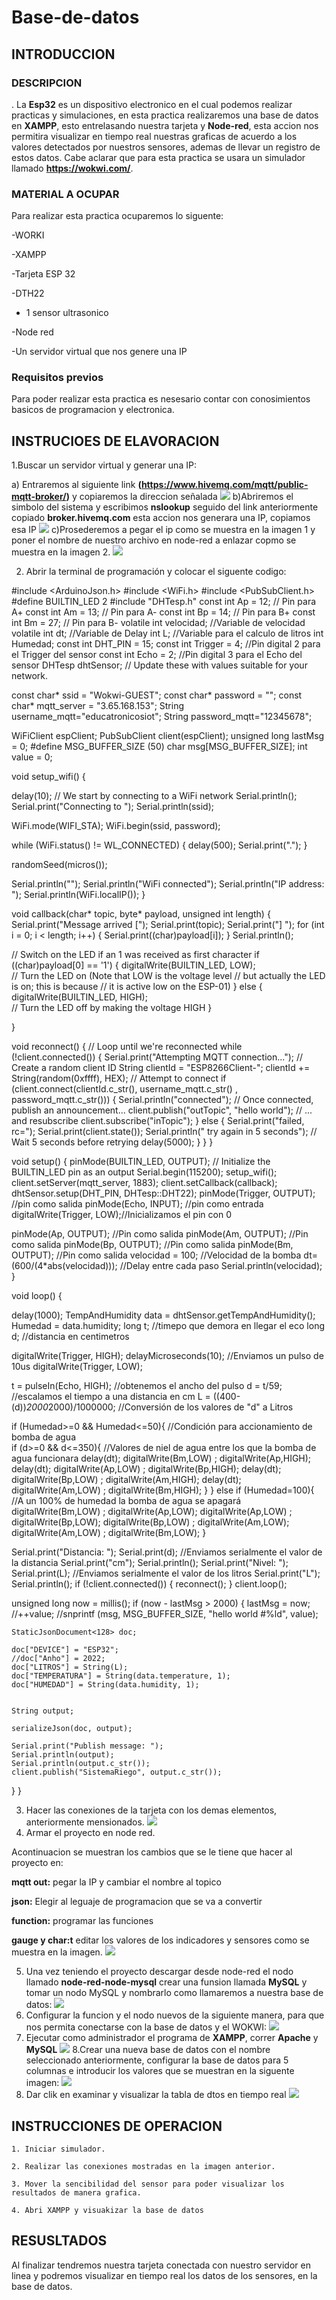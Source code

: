 # Base-de-datos
## INTRODUCCION

### DESCRIPCION  
.
La **Esp32**  es un dispositivo electronico en el cual podemos realizar practicas y simulaciones, en esta practica realizaremos   una base de datos  en **XAMPP**, esto entrelasando nuestra tarjeta y  **Node-red**, esta accion nos permitira visualizar en tiempo real nuestras graficas de acuerdo a los valores detectados por nuestros sensores, ademas de llevar un registro de estos datos. Cabe aclarar que para esta practica se usara un simulador llamado **https://wokwi.com/**.

### MATERIAL A OCUPAR

Para realizar esta practica ocuparemos lo siguente:

-WORKI

-XAMPP

-Tarjeta ESP 32

-DTH22

- 1 sensor ultrasonico

-Node red

-Un servidor virtual que nos genere una IP

### Requisitos previos

Para poder realizar esta practica es nesesario contar con conosimientos basicos de programacion y electronica.

## INSTRUCIOES DE ELAVORACION 

1.Buscar un servidor virtual y generar una IP:

 a) Entraremos al siguiente link **(https://www.hivemq.com/mqtt/public-mqtt-broker/)** y copiaremos la direccion señalada
 ![](https://github.com/nijs17/Base-de-datos/blob/main/W1.png)
 b)Abriremos el simbolo del sistema y escribimos **nslookup**  seguido del link anteriormente copiado **broker.hivemq.com** esta accion nos generara una IP, copiamos esa IP
 ![](https://github.com/nijs17/Base-de-datos/blob/main/W2.png)
 c)Prosederemos a pegar el ip como se muestra en la imagen 1 y poner el nombre de nuestro archivo en node-red a enlazar copmo se muestra en la imagen 2.
 ![](https://github.com/nijs17/Base-de-datos/blob/main/X.png)
 
2. Abrir la terminal de programación y colocar el siguente codigo:
 
#include <ArduinoJson.h>
#include <WiFi.h>
#include <PubSubClient.h>
#define BUILTIN_LED 2
#include "DHTesp.h"
const int Ap = 12;    // Pin para A+
const int Am = 13;   // Pin para A-
const int Bp = 14;    // Pin para B+
const int Bm = 27;   // Pin para B-
volatile int velocidad; //Variable de velocidad
volatile int dt;    //Variable de Delay
int L;    //Variable para el calculo de litros
int Humedad;
const int DHT_PIN = 15;
const int Trigger = 4;   //Pin digital 2 para el Trigger del sensor
const int Echo = 2;   //Pin digital 3 para el Echo del sensor
DHTesp dhtSensor;
// Update these with values suitable for your network.

const char* ssid = "Wokwi-GUEST";
const char* password = "";
const char* mqtt_server = "3.65.168.153";
String username_mqtt="educatronicosiot";
String password_mqtt="12345678";

WiFiClient espClient;
PubSubClient client(espClient);
unsigned long lastMsg = 0;
#define MSG_BUFFER_SIZE  (50)
char msg[MSG_BUFFER_SIZE];
int value = 0;

void setup_wifi() {

  delay(10);
  // We start by connecting to a WiFi network
  Serial.println();
  Serial.print("Connecting to ");
  Serial.println(ssid);

  WiFi.mode(WIFI_STA);
  WiFi.begin(ssid, password);

  while (WiFi.status() != WL_CONNECTED) {
    delay(500);
    Serial.print(".");
  }

  randomSeed(micros());

  Serial.println("");
  Serial.println("WiFi connected");
  Serial.println("IP address: ");
  Serial.println(WiFi.localIP());
}

void callback(char* topic, byte* payload, unsigned int length) {
  Serial.print("Message arrived [");
  Serial.print(topic);
  Serial.print("] ");
  for (int i = 0; i < length; i++) {
    Serial.print((char)payload[i]);
  }
  Serial.println();

  // Switch on the LED if an 1 was received as first character
  if ((char)payload[0] == '1') {
    digitalWrite(BUILTIN_LED, LOW);   
    // Turn the LED on (Note that LOW is the voltage level
    // but actually the LED is on; this is because
    // it is active low on the ESP-01)
  } else {
    digitalWrite(BUILTIN_LED, HIGH);  
    // Turn the LED off by making the voltage HIGH
  }

}

void reconnect() {
  // Loop until we're reconnected
  while (!client.connected()) {
    Serial.print("Attempting MQTT connection...");
    // Create a random client ID
    String clientId = "ESP8266Client-";
    clientId += String(random(0xffff), HEX);
    // Attempt to connect
    if (client.connect(clientId.c_str(), username_mqtt.c_str() , password_mqtt.c_str())) {
      Serial.println("connected");
      // Once connected, publish an announcement...
      client.publish("outTopic", "hello world");
      // ... and resubscribe
      client.subscribe("inTopic");
    } else {
      Serial.print("failed, rc=");
      Serial.print(client.state());
      Serial.println(" try again in 5 seconds");
      // Wait 5 seconds before retrying
      delay(5000);
    }
  }
}

void setup() {
  pinMode(BUILTIN_LED, OUTPUT);     // Initialize the BUILTIN_LED pin as an output
  Serial.begin(115200);
  setup_wifi();
  client.setServer(mqtt_server, 1883);
  client.setCallback(callback);
  dhtSensor.setup(DHT_PIN, DHTesp::DHT22);
  pinMode(Trigger, OUTPUT); //pin como salida
  pinMode(Echo, INPUT);  //pin como entrada
  digitalWrite(Trigger, LOW);//Inicializamos el pin con 0

  pinMode(Ap, OUTPUT);  //Pin como salida
  pinMode(Am, OUTPUT);  //Pin como salida
  pinMode(Bp, OUTPUT);  //Pin como salida
  pinMode(Bm, OUTPUT);  //Pin como salida
  velocidad = 100;  //Velocidad de la bomba
  dt=(600/(4*abs(velocidad)));  //Delay entre cada paso
  Serial.println(velocidad);
}

void loop() {


delay(1000);
TempAndHumidity  data = dhtSensor.getTempAndHumidity();
Humedad = data.humidity;
long t; //timepo que demora en llegar el eco
long d; //distancia en centimetros

digitalWrite(Trigger, HIGH);
delayMicroseconds(10);          //Enviamos un pulso de 10us
digitalWrite(Trigger, LOW);
  
t = pulseIn(Echo, HIGH); //obtenemos el ancho del pulso
d = t/59;             //escalamos el tiempo a una distancia en cm
L = ((400-(d))*2000*2000)/1000000; //Conversión de los valores de "d" a Litros

if (Humedad>=0 && Humedad<=50){   //Condición para accionamiento de bomba de agua              
  if (d>=0 && d<=350){    //Valores de niel de agua entre los que la bomba de agua funcionara
    delay(dt);
    digitalWrite(Bm,LOW) ; digitalWrite(Ap,HIGH);
    delay(dt);
    digitalWrite(Ap,LOW) ; digitalWrite(Bp,HIGH);
    delay(dt);
    digitalWrite(Bp,LOW) ; digitalWrite(Am,HIGH);
    delay(dt);
    digitalWrite(Am,LOW) ; digitalWrite(Bm,HIGH);
  }
}
else if (Humedad=100){    //A un 100% de humedad la bomba de agua se apagará
  digitalWrite(Bm,LOW) ; digitalWrite(Ap,LOW);
  digitalWrite(Ap,LOW) ; digitalWrite(Bp,LOW);
  digitalWrite(Bp,LOW) ; digitalWrite(Am,LOW);
  digitalWrite(Am,LOW) ; digitalWrite(Bm,LOW);
}
  
Serial.print("Distancia: ");
Serial.print(d);      //Enviamos serialmente el valor de la distancia
Serial.print("cm");
Serial.println();
Serial.print("Nivel: ");
Serial.print(L);      //Enviamos serialmente el valor de los litros
Serial.print("L");
Serial.println();
  if (!client.connected()) {
    reconnect();
  }
  client.loop();

  unsigned long now = millis();
  if (now - lastMsg > 2000) {
    lastMsg = now;
    //++value;
    //snprintf (msg, MSG_BUFFER_SIZE, "hello world #%ld", value);

    StaticJsonDocument<128> doc;

    doc["DEVICE"] = "ESP32";
    //doc["Anho"] = 2022;
    doc["LITROS"] = String(L);
    doc["TEMPERATURA"] = String(data.temperature, 1);
    doc["HUMEDAD"] = String(data.humidity, 1);
   

    String output;
    
    serializeJson(doc, output);

    Serial.print("Publish message: ");
    Serial.println(output);
    Serial.println(output.c_str());
    client.publish("SistemaRiego", output.c_str());
  }
}
 
 
3. Hacer las conexiones de la tarjeta con los demas elementos, anteriormente mensionados.
 ![](https://github.com/nijs17/Base-de-datos/blob/main/x1.png)
 4. Armar el proyecto en node red.
    
 Acontinuacion se muestran los cambios que se le tiene que hacer al proyecto en:
 
**mqtt out:** pegar la IP y cambiar el nombre al topico

**json:** Elegir al leguaje de programacion que se va a convertir

**function:** programar las funciones 

**gauge y char:t** editar los valores de los indicadores y sensores como se muestra en la imagen.
 ![](https://github.com/nijs17/Base-de-datos/blob/main/x2.png)

 5. Una vez teniendo el proyecto descargar desde node-red el nodo llamado **node-red-node-mysql** crear una funsion llamada **MySQL** y tomar un nodo MySQL y nombrarlo como llamaremos a nuestra base de datos:
     ![](https://github.com/nijs17/Base-de-datos/blob/main/x3.png)
6. Configurar la funcion y el nodo nuevos de la siguiente manera, para que nos permita conectarse con la base de datos y el WOKWI:
  ![](https://github.com/nijs17/Base-de-datos/blob/main/x4.png)
7. Ejecutar como administrador el programa de **XAMPP**, correr **Apache** y **MySQL**
   ![](https://github.com/nijs17/Base-de-datos/blob/main/X5.png)
8.Crear una nueva base de datos con el nombre seleccionado anteriormente, configurar la base de datos para 5 columnas e introducir los valores que se muestran en la siguente imagen:
 ![](https://github.com/nijs17/Base-de-datos/blob/main/x6.png)
9. Dar clik en examinar y visualizar la tabla de dtos en tiempo real
     ![](https://github.com/nijs17/Base-de-datos/blob/main/x7.png)
## INSTRUCCIONES DE OPERACION 


    1. Iniciar simulador.
    
    2. Realizar las conexiones mostradas en la imagen anterior.
    
    3. Mover la sencibilidad del sensor para poder visualizar los resultados de manera grafica.

    4. Abri XAMPP y visuakizar la base de datos
    
## RESUSLTADOS
Al finalizar tendremos nuestra tarjeta conectada con nuestro servidor en linea y podremos visualizar en tiempo real los datos de los sensores, en la base de datos.
